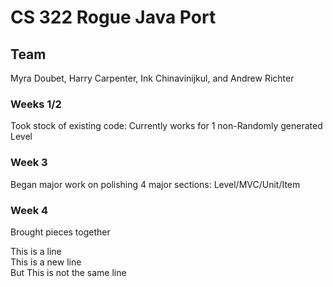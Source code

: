 # CS 322 Rogue Java Port
## Team
Myra Doubet, Harry Carpenter, Ink Chinavinijkul, and Andrew Richter

### Weeks 1/2
Took stock of existing code: Currently works for 1 non-Randomly generated Level

### Week 3
Began major work on polishing 4 major sections: Level/MVC/Unit/Item

### Week 4
Brought pieces together


This is a line  
This is a new line  
But This is not the same line
